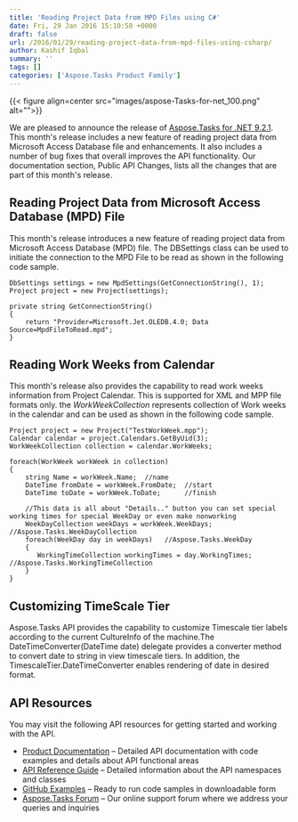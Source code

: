 ```yaml
---
title: 'Reading Project Data from MPD Files using C#'
date: Fri, 29 Jan 2016 15:10:58 +0000
draft: false
url: /2016/01/29/reading-project-data-from-mpd-files-using-csharp/
author: Kashif Iqbal
summary: ''
tags: []
categories: ['Aspose.Tasks Product Family']
---
```




{{< figure align=center src="images/aspose-Tasks-for-net_100.png" alt="">}}


We are pleased to announce the release of [Aspose.Tasks for .NET 9.2.1][1]. This month's release includes a new feature of reading project data from Microsoft Access Database file and enhancements. It also includes a number of bug fixes that overall improves the API functionality. Our documentation section, Public API Changes, lists all the changes that are part of this month's release.

## Reading Project Data from Microsoft Access Database (MPD) File

This month's release introduces a new feature of reading project data from Microsoft Access Database (MPD) file. The DBSettings class can be used to initiate the connection to the MPD File to be read as shown in the following code sample.

```
DbSettings settings = new MpdSettings(GetConnectionString(), 1);
Project project = new Project(settings);

private string GetConnectionString()
{
    return "Provider=Microsoft.Jet.OLEDB.4.0; Data Source=MpdFileToRead.mpd";
}
```

## Reading Work Weeks from Calendar

This month's release also provides the capability to read work weeks information from Project Calendar. This is supported for XML and MPP file formats only. the _WorkWeekCollection_ represents collection of Work weeks in the calendar and can be used as shown in the following code sample.

```
Project project = new Project("TestWorkWeek.mpp");
Calendar calendar = project.Calendars.GetByUid(3);
WorkWeekCollection collection = calendar.WorkWeeks;

foreach(WorkWeek workWeek in collection)
{
    string Name = workWeek.Name;  //name
    DateTime fromDate = workWeek.FromDate;  //start
    DateTime toDate = workWeek.ToDate;      //finish

    //This data is all about "Details.." button you can set special working times for special WeekDay or even make nonworking
    WeekDayCollection weekDays = workWeek.WeekDays;   //Aspose.Tasks.WeekDayCollection
    foreach(WeekDay day in weekDays)   //Aspose.Tasks.WeekDay
    {
       WorkingTimeCollection workingTimes = day.WorkingTimes;  //Aspose.Tasks.WorkingTimeCollection
    }
} 
```

## Customizing TimeScale Tier

Aspose.Tasks API provides the capability to customize Timescale tier labels according to the current CultureInfo of the machine.The DateTimeConverter(DateTime date) delegate provides a converter method to convert date to string in view timescale tiers. In addition, the TimescaleTier.DateTimeConverter enables rendering of date in desired format.

## API Resources

You may visit the following API resources for getting started and working with the API.

*   [Product Documentation][2] – Detailed API documentation with code examples and details about API functional areas
*   [API Reference Guide][3] – Detailed information about the API namespaces and classes
*   [GitHub Examples][4] – Ready to run code samples in downloadable form
*   [Aspose.Tasks Forum][5] – Our online support forum where we address your queries and inquiries




[1]: https://products.aspose.com/tasks/net
[2]: https://docs.aspose.com/tasks/net
[3]: https://apireference.aspose.com/tasks/net
[4]: https://github.com/asposetasks/Aspose_Tasks_NET
[5]: https://forum.aspose.com/c/tasks




